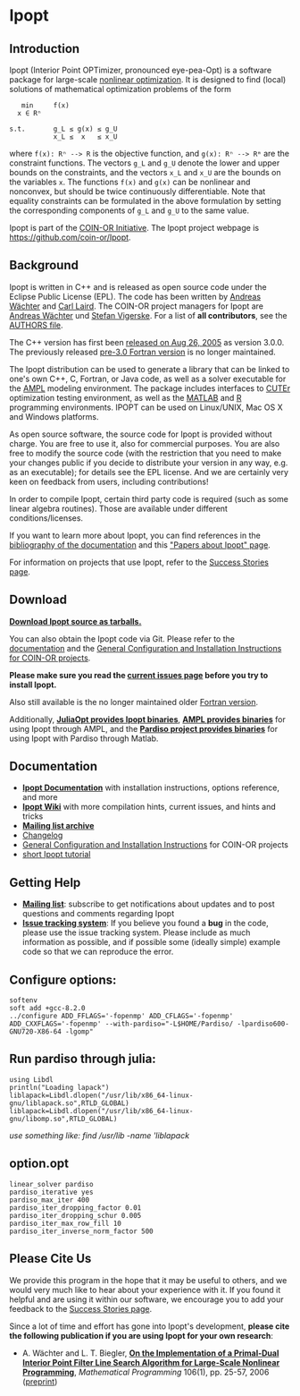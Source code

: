 Ipopt
=====

Introduction
------------

Ipopt (Interior Point OPTimizer, pronounced eye-pea-Opt) is a software package for large-scale [nonlinear optimization](http://wiki.mcs.anl.gov/NEOS/index.php/Nonlinear_Programming_FAQ).
It is designed to find (local) solutions of mathematical optimization problems of the form

```
   min     f(x)
  x ∈ Rⁿ

s.t.       g_L ≤ g(x) ≤ g_U
           x_L ≤  x   ≤ x_U
```
where ```f(x): Rⁿ --> R``` is the objective function, and ```g(x): Rⁿ --> Rᵐ```
are the constraint functions.  The vectors `g_L` and `g_U` denote the lower and upper bounds on the constraints, and the vectors `x_L` and `x_U` are the bounds on the variables `x`.
The functions `f(x)` and `g(x)` can be nonlinear and nonconvex, but should be twice continuously differentiable.
Note that equality constraints can be formulated in the above formulation by setting the corresponding components of `g_L` and `g_U` to the same value.

Ipopt is part of the [COIN-OR Initiative](http://www.coin-or.org).
The Ipopt project webpage is <https://github.com/coin-or/Ipopt>.


Background
----------

Ipopt is written in C++ and is released as open source code under the Eclipse Public License (EPL).
The code has been written by [Andreas Wächter](http://www.mccormick.northwestern.edu/directory/profiles/Andreas-Waechter.html) and [Carl Laird](http://allthingsoptimal.com/biography/).
The COIN-OR project managers for Ipopt are [Andreas Wächter](http://users.iems.northwestern.edu/~andreasw) und [Stefan Vigerske](https://www.gams.com/~stefan).
For a list of **all contributors**, see the [AUTHORS file](Ipopt/AUTHORS).

The C++ version has first been [released on Aug 26, 2005](http://list.coin-or.org/pipermail/ipopt/2005-August/000331.html) as version 3.0.0.
The previously released [pre-3.0 Fortran version](https://github.com/coin-or/Ipopt/tree/stable/2.3) is no longer maintained.


The Ipopt distribution can be used to generate a library that can be linked to one's own C++, C, Fortran, or Java code, as well as a solver executable for the [AMPL](http://www.ampl.com) modeling environment.
The package includes interfaces to [CUTEr](http://cuter.rl.ac.uk/cuter-www/) optimization testing environment, as well as the [MATLAB](http://www.mathworks.com/products/matlab) and [R](http://www.r-project.org/) programming environments.
IPOPT can be used on Linux/UNIX, Mac OS X and Windows platforms.

As open source software, the source code for Ipopt is provided without charge.
You are free to use it, also for commercial purposes.
You are also free to modify the source code (with the restriction that you need to make your changes public if you decide to distribute your version in any way, e.g. as an executable); for details see the EPL license.
And we are certainly very keen on feedback from users, including contributions!

In order to compile Ipopt, certain third party code is required (such as some linear algebra routines).
Those are available under different conditions/licenses.

If you want to learn more about Ipopt, you can find references in the [bibliography of the documentation](https://coin-or.github.io/Ipopt/citelist.html) and this ["Papers about Ipopt" page](https://github.com/coin-or/Ipopt/wiki/IpoptPapers).

For information on projects that use Ipopt, refer to the [Success Stories page](https://github.com/coin-or/Ipopt/wiki/SuccessStories).


Download
--------

**[Download Ipopt source as tarballs.](http://www.coin-or.org/download/source/Ipopt)**

You can also obtain the Ipopt code via Git.
Please refer to the [documentation](https://coin-or.github.io/Ipopt) and the [General Configuration and Installation Instructions for COIN-OR projects](https://projects.coin-or.org/CoinHelp/).

**Please make sure you read the [current issues page](https://projects.coin-or.org/CoinHelp/wiki/current-issues) before you try to install Ipopt.**

Also still available is the no longer maintained older [Fortran version](https://github.com/coin-or/Ipopt/tree/stable/2.3).

Additionally, **[JuliaOpt provides Ipopt binaries](https://github.com/JuliaOpt/IpoptBuilder/releases)**,
**[AMPL provides binaries](http://ampl.com/products/solvers/open-source/#ipopt)** for using Ipopt through AMPL,
and the **[Pardiso project provides binaries](https://pardiso-project.org/index.html#binaries)** for using Ipopt with Pardiso through Matlab.


Documentation
-------------

 * **[Ipopt Documentation](https://coin-or.github.io/Ipopt/)** with installation instructions, options reference, and more
 * **[Ipopt Wiki](https://github.com/coin-or/Ipopt/wiki)** with more compilation hints, current issues, and hints and tricks
 * **[Mailing list archive](http://list.coin-or.org/pipermail/ipopt/)**
 * [Changelog](ChangeLog)
 * [General Configuration and Installation Instructions](https://projects.coin-or.org/CoinHelp/) for COIN-OR projects
 * [short Ipopt tutorial](http://drops.dagstuhl.de/volltexte/2009/2089/pdf/09061.WaechterAndreas.Paper.2089.pdf)


Getting Help
------------

 * **[Mailing list](http://list.coin-or.org/mailman/listinfo/ipopt)**: subscribe to get notifications about updates and to post questions and comments regarding Ipopt
 * **[Issue tracking system](https://github.com/coin-or/Ipopt/issues/)**: If you believe you found a **bug** in the code, please use the issue tracking system.
   Please include as much information as possible, and if possible some (ideally simple) example code so that we can reproduce the error.

 Configure options:
 -----------------
  ```
  softenv
  soft add +gcc-8.2.0
  ../configure ADD_FFLAGS='-fopenmp' ADD_CFLAGS='-fopenmp' ADD_CXXFLAGS='-fopenmp' --with-pardiso="-L$HOME/Pardiso/ -lpardiso600-GNU720-X86-64 -lgomp"
  ```

Run pardiso through julia:
-------------------------

```
using Libdl
println("Loading lapack")
liblapack=Libdl.dlopen("/usr/lib/x86_64-linux-gnu/liblapack.so",RTLD_GLOBAL)
liblapack=Libdl.dlopen("/usr/lib/x86_64-linux-gnu/libomp.so",RTLD_GLOBAL)
```
*use something like: find /usr/lib -name 'liblapack*

option.opt
------
```
linear_solver pardiso
pardiso_iterative yes
pardiso_max_iter 400
pardiso_iter_dropping_factor 0.01
pardiso_iter_dropping_schur 0.005
pardiso_iter_max_row_fill 10
pardiso_iter_inverse_norm_factor 500
```
Please Cite Us
--------------

We provide this program in the hope that it may be useful to others, and we would very much like to hear about your experience with it.
If you found it helpful and are using it within our software, we encourage you to add your feedback to the [Success Stories page](https://github.com/coin-or/Ipopt/wiki/SuccessStories).

Since a lot of time and effort has gone into Ipopt's development, **please cite the following publication if you are using Ipopt for your own research**:

* A. Wächter and L. T. Biegler, **[On the Implementation of a Primal-Dual Interior Point Filter Line Search Algorithm for Large-Scale Nonlinear Programming](http://dx.doi.org/10.1007/s10107-004-0559-y)**, _Mathematical Programming_ 106(1), pp. 25-57, 2006
  ([preprint](http://www.optimization-online.org/DB_HTML/2004/03/836.html))
  
 
 
 
